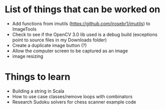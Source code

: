 # List of things that can be worked on
* Add functions from imutils (https://github.com/jrosebr1/imutils) to ImageTools
* Check to see if the OpenCV 3.0 lib used is a debug build (exceptions point to source files in my Downloads folder)
* Create a duplicate image button (?)
* Allow the computer screen to be captured as an image
* image resizing

# Things to learn
* Building a string in Scala
* How to use case classes/remove loops with combinators
* Research Sudoku solvers for chess scanner example code